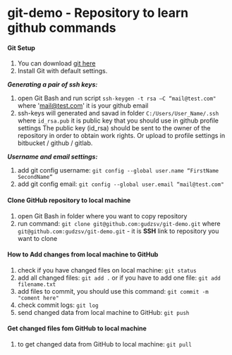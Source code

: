 # git-demo - Repository to learn github commands

#### Git Setup
1) You can download [git here](http://git-scm.com/downloads)
2) Install Git with default settings.

***Generating a pair of ssh keys:***
1) open Git Bash and run script `ssh-keygen -t rsa –C “mail@test.com"` where 'mail@test.com' it is your github email
2) ssh-keys will generated and savad in folder `C:/Users/User_Name/.ssh` where `id_rsa.pub` it is public key that you should use in github  profile settings
The public key (id_rsa) should be sent to the owner of the repository in order to obtain work rights. Or upload to profile settings in bitbucket / github / gitlab.

***Username and email settings:***
1) add git config username: `git config --global user.name “FirstName SecondName“`
2) add git config email: `git config --global user.email “mail@test.com"`

#### Clone GitHub repository to local machine
1) open Git Bash in folder where you want to copy repository
2) run command:  `git clone git@github.com:gudzsv/git-demo.git` where `git@github.com:gudzsv/git-demo.git` - it is **SSH** link to repository you want to clone
#### How to Add changes from local machine to GitHub
1) check if you have changed files on local machine:  `git status`
2) add all changed files: `git add .` or if you have to add one file: `git add filename.txt`
3) add files to commit, you should use this command: `git commit -m "coment here"`
4) check commit logs: `git log`
5) send changed data from local machine to GitHub: `git push`
#### Get changed files fom GitHub to local machine
1) to get changed data from GitHub to local machine: `git pull`
